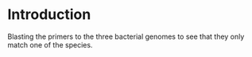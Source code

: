 # Introduction
Blasting the primers to the three bacterial genomes to see that they only match one of the species.
